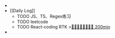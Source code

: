 -
- [[Daily Log]]
	- TODO JS、TS、Regex练习
	- TODO leetcode
	- TODO React-coding RTK >[🍅🍅🍅🍅🍅🍅🍅🍅 200min](#agenda-pomo://?t=f-1689999866446-1500%2Cf-1690001458798-1500%2Cf-1690010162103-1500%2Cf-1690013988151-1500%2Cf-1690015785080-1500%2Cf-1690191954995-1500%2Cf-1690194237331-1500%2Cf-1690208953802-1500)
-